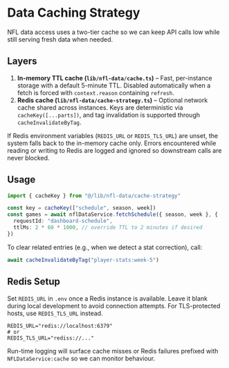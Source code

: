 # Data Caching Strategy

NFL data access uses a two-tier cache so we can keep API calls low while still serving fresh data when needed.

## Layers

1. **In-memory TTL cache (`lib/nfl-data/cache.ts`)** – Fast, per-instance storage with a default 5-minute TTL. Disabled automatically when a fetch is forced with `context.reason` containing `refresh`.
2. **Redis cache (`lib/nfl-data/cache-strategy.ts`)** – Optional network cache shared across instances. Keys are deterministic via `cacheKey([...parts])`, and tag invalidation is supported through `cacheInvalidateByTag`.

If Redis environment variables (`REDIS_URL` or `REDIS_TLS_URL`) are unset, the system falls back to the in-memory cache only. Errors encountered while reading or writing to Redis are logged and ignored so downstream calls are never blocked.

## Usage

```ts
import { cacheKey } from "@/lib/nfl-data/cache-strategy"

const key = cacheKey(["schedule", season, week])
const games = await nflDataService.fetchSchedule({ season, week }, {
  requestId: "dashboard-schedule",
  ttlMs: 2 * 60 * 1000, // override TTL to 2 minutes if desired
})
```

To clear related entries (e.g., when we detect a stat correction), call:

```ts
await cacheInvalidateByTag("player-stats:week-5")
```

## Redis Setup

Set `REDIS_URL` in `.env` once a Redis instance is available. Leave it blank during local development to avoid connection attempts. For TLS-protected hosts, use `REDIS_TLS_URL` instead.

```env
REDIS_URL="redis://localhost:6379"
# or
REDIS_TLS_URL="rediss://..."
```

Run-time logging will surface cache misses or Redis failures prefixed with `NFLDataService:cache` so we can monitor behaviour.
